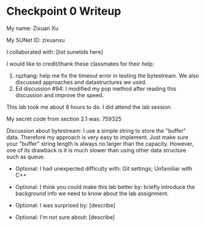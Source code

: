 Checkpoint 0 Writeup
====================

My name: Zixuan Xu

My SUNet ID: zixuanxu

I collaborated with: [list sunetids here]

I would like to credit/thank these classmates for their help: 

1. rqzhang: help me fix the timeout error in testing the bytestream. We also discussed approaches and datastructures we used. 
2. Ed discussion #94: I modified my pop method after reading this discussion and improve the speed. 

This lab took me about 8 hours to do. I did attend the lab session.

My secret code from section 2.1 was: 759325

Discussion about bytestream: 
    I use a simple string to store the "buffer" data. Therefore my approach is very easy to implement. Just make sure your "buffer" string length is always no larger than the capacity. However, one of its drawback is it is much slower than using other data structure such as queue. 

- Optional: I had unexpected difficulty with: Git settings; Unfamiliar with C++

- Optional: I think you could make this lab better by: briefly introduce the background info we need to know about the lab assignment. 

- Optional: I was surprised by: [describe]

- Optional: I'm not sure about: [describe]

